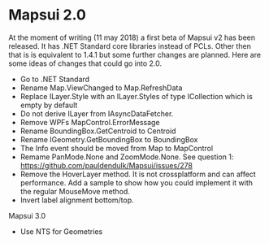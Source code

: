 # Mapsui 2.0

At the moment of writing (11 may 2018) a first beta of Mapsui v2 has been released. It has .NET Standard core libraries instead of PCLs. Other then that is is equivalent to 1.4.1 but some further changes are planned. Here  are some ideas of changes that could go into 2.0.

- Go to .NET Standard
- Rename Map.ViewChanged to Map.RefreshData
- Replace ILayer.Style with an ILayer.Styles of type ICollection<IFeature> which is empty by default
- Do not derive ILayer from IAsyncDataFetcher.
- Remove WPFs MapControl.ErrorMessage
- Rename BoundingBox.GetCentroid to Centroid
- Rename IGeometry.GetBoundingBox to BoundingBox
- The Info event should be moved from Map to MapControl
- Remame PanMode.None and ZoomMode.None. See question 1: https://github.com/pauldendulk/Mapsui/issues/278
- Remove the HoverLayer method. It is not crossplatform and can affect performance. Add a sample to show how you could implement it with the regular MouseMove method.
- Invert label alignment bottom/top.

Mapsui 3.0
- Use NTS for Geometries
